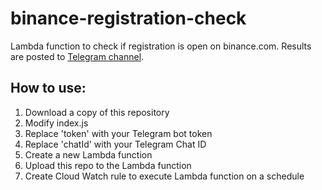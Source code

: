 # binance-registration-check

Lambda function to check if registration is open on binance.com.  Results are posted to [Telegram channel](https://t.me/binancecheck).

## How to use:
1. Download a copy of this repository
2. Modify index.js
  1. Replace 'token' with your Telegram bot token
  2. Replace 'chatId' with your Telegram Chat ID
3. Create a new Lambda function
4. Upload this repo to the Lambda function
5. Create Cloud Watch rule to execute Lambda function on a schedule
